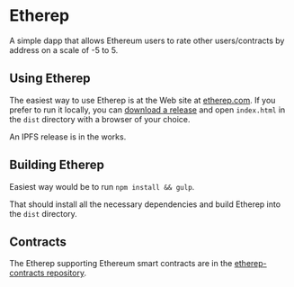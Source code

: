 # Etherep
A simple dapp that allows Ethereum users to rate other users/contracts by address on a scale of -5 to 5.

## Using Etherep

The easiest way to use Etherep is at the Web site at [etherep.com](https://www.etherep.com).  If you prefer to run it locally, you can [download a release](https://github.com/mikeshultz/etherep/releases) and open `index.html` in the `dist` directory with a browser of your choice.

An IPFS release is in the works.

## Building Etherep

Easiest way would be to run `npm install && gulp`.  

That should install all the necessary dependencies and build Etherep into the `dist` directory.

## Contracts

The Etherep supporting Ethereum smart contracts are in the [etherep-contracts repository](https://github.com/mikeshultz/etherep-contracts).